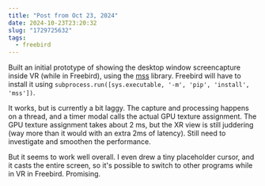 ```yaml
---
title: "Post from Oct 23, 2024"
date: 2024-10-23T23:20:32
slug: "1729725632"
tags:
  - freebird
---
```

Built an initial prototype of showing the desktop window screencapture inside VR (while in Freebird), using the [mss](https://pypi.org/project/mss/) library. Freebird will have to install it using `subprocess.run([sys.executable, '-m', 'pip', 'install', 'mss'])`.

It works, but is currently a bit laggy. The capture and processing happens on a thread, and a timer modal calls the actual GPU texture assignment. The GPU texture assignment takes about 2 ms, but the XR view is still juddering (way more than it would with an extra 2ms of latency). Still need to investigate and smoothen the performance.

But it seems to work well overall. I even drew a tiny placeholder cursor, and it casts the entire screen, so it's possible to switch to other programs while in VR in Freebird. Promising.
